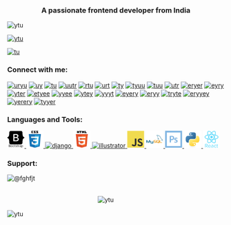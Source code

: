 <h3 align="center">A passionate frontend developer from India</h3>

<p align="left"> <img src="https://komarev.com/ghpvc/?username=ytu&label=Profile%20views&color=0e75b6&style=flat" alt="ytu" /> </p>

<p align="left"> <a href="https://github.com/ryo-ma/github-profile-trophy"><img src="https://github-profile-trophy.vercel.app/?username=ytu" alt="ytu" /></a> </p>

<p align="left"> <a href="https://twitter.com/tu" target="blank"><img src="https://img.shields.io/twitter/follow/tu?logo=twitter&style=for-the-badge" alt="tu" /></a> </p>

<h3 align="left">Connect with me:</h3>
<p align="left">
<a href="https://codepen.io/uryu" target="blank"><img align="center" src="https://raw.githubusercontent.com/rahuldkjain/github-profile-readme-generator/master/src/images/icons/Social/codepen.svg" alt="uryu" height="30" width="40" /></a>
<a href="https://dev.to/uy" target="blank"><img align="center" src="https://raw.githubusercontent.com/rahuldkjain/github-profile-readme-generator/master/src/images/icons/Social/devto.svg" alt="uy" height="30" width="40" /></a>
<a href="https://twitter.com/tu" target="blank"><img align="center" src="https://raw.githubusercontent.com/rahuldkjain/github-profile-readme-generator/master/src/images/icons/Social/twitter.svg" alt="tu" height="30" width="40" /></a>
<a href="https://linkedin.com/in/uutr" target="blank"><img align="center" src="https://raw.githubusercontent.com/rahuldkjain/github-profile-readme-generator/master/src/images/icons/Social/linked-in-alt.svg" alt="uutr" height="30" width="40" /></a>
<a href="https://stackoverflow.com/users/rtu" target="blank"><img align="center" src="https://raw.githubusercontent.com/rahuldkjain/github-profile-readme-generator/master/src/images/icons/Social/stack-overflow.svg" alt="rtu" height="30" width="40" /></a>
<a href="https://codesandbox.com/urt" target="blank"><img align="center" src="https://raw.githubusercontent.com/rahuldkjain/github-profile-readme-generator/master/src/images/icons/Social/codesandbox.svg" alt="urt" height="30" width="40" /></a>
<a href="https://kaggle.com/ty" target="blank"><img align="center" src="https://raw.githubusercontent.com/rahuldkjain/github-profile-readme-generator/master/src/images/icons/Social/kaggle.svg" alt="ty" height="30" width="40" /></a>
<a href="https://fb.com/tyuu" target="blank"><img align="center" src="https://raw.githubusercontent.com/rahuldkjain/github-profile-readme-generator/master/src/images/icons/Social/facebook.svg" alt="tyuu" height="30" width="40" /></a>
<a href="https://instagram.com/tuu" target="blank"><img align="center" src="https://raw.githubusercontent.com/rahuldkjain/github-profile-readme-generator/master/src/images/icons/Social/instagram.svg" alt="tuu" height="30" width="40" /></a>
<a href="https://dribbble.com/utr" target="blank"><img align="center" src="https://raw.githubusercontent.com/rahuldkjain/github-profile-readme-generator/master/src/images/icons/Social/dribbble.svg" alt="utr" height="30" width="40" /></a>
<a href="https://www.behance.net/eryer" target="blank"><img align="center" src="https://raw.githubusercontent.com/rahuldkjain/github-profile-readme-generator/master/src/images/icons/Social/behance.svg" alt="eryer" height="30" width="40" /></a>
<a href="https://hashnode.com/eyry" target="blank"><img align="center" src="https://raw.githubusercontent.com/rahuldkjain/github-profile-readme-generator/master/src/images/icons/Social/hashnode.svg" alt="eyry" height="30" width="40" /></a>
<a href="https://medium.com/yter" target="blank"><img align="center" src="https://raw.githubusercontent.com/rahuldkjain/github-profile-readme-generator/master/src/images/icons/Social/medium.svg" alt="yter" height="30" width="40" /></a>
<a href="https://www.youtube.com/c/etyee" target="blank"><img align="center" src="https://raw.githubusercontent.com/rahuldkjain/github-profile-readme-generator/master/src/images/icons/Social/youtube.svg" alt="etyee" height="30" width="40" /></a>
<a href="https://www.codechef.com/users/yyee" target="blank"><img align="center" src="https://cdn.jsdelivr.net/npm/simple-icons@3.1.0/icons/codechef.svg" alt="yyee" height="30" width="40" /></a>
<a href="https://www.hackerrank.com/ytey" target="blank"><img align="center" src="https://raw.githubusercontent.com/rahuldkjain/github-profile-readme-generator/master/src/images/icons/Social/hackerrank.svg" alt="ytey" height="30" width="40" /></a>
<a href="https://codeforces.com/profile/yyyt" target="blank"><img align="center" src="https://raw.githubusercontent.com/rahuldkjain/github-profile-readme-generator/master/src/images/icons/Social/codeforces.svg" alt="yyyt" height="30" width="40" /></a>
<a href="https://www.leetcode.com/eyery" target="blank"><img align="center" src="https://raw.githubusercontent.com/rahuldkjain/github-profile-readme-generator/master/src/images/icons/Social/leet-code.svg" alt="eyery" height="30" width="40" /></a>
<a href="https://www.hackerearth.com/eryy" target="blank"><img align="center" src="https://raw.githubusercontent.com/rahuldkjain/github-profile-readme-generator/master/src/images/icons/Social/hackerearth.svg" alt="eryy" height="30" width="40" /></a>
<a href="https://auth.geeksforgeeks.org/user/tryte" target="blank"><img align="center" src="https://raw.githubusercontent.com/rahuldkjain/github-profile-readme-generator/master/src/images/icons/Social/geeks-for-geeks.svg" alt="tryte" height="30" width="40" /></a>
<a href="https://www.topcoder.com/members/eryyey" target="blank"><img align="center" src="https://raw.githubusercontent.com/rahuldkjain/github-profile-readme-generator/master/src/images/icons/Social/topcoder.svg" alt="eryyey" height="30" width="40" /></a>
<a href="https://discord.gg/yerery" target="blank"><img align="center" src="https://raw.githubusercontent.com/rahuldkjain/github-profile-readme-generator/master/src/images/icons/Social/discord.svg" alt="yerery" height="30" width="40" /></a>
<a href="/tyyer" target="blank"><img align="center" src="https://raw.githubusercontent.com/rahuldkjain/github-profile-readme-generator/master/src/images/icons/Social/rss.svg" alt="tyyer" height="30" width="40" /></a>
</p>

<h3 align="left">Languages and Tools:</h3>
<p align="left"> <a href="https://getbootstrap.com" target="_blank" rel="noreferrer"> <img src="https://raw.githubusercontent.com/devicons/devicon/master/icons/bootstrap/bootstrap-plain-wordmark.svg" alt="bootstrap" width="40" height="40"/> </a> <a href="https://www.w3schools.com/css/" target="_blank" rel="noreferrer"> <img src="https://raw.githubusercontent.com/devicons/devicon/master/icons/css3/css3-original-wordmark.svg" alt="css3" width="40" height="40"/> </a> <a href="https://www.djangoproject.com/" target="_blank" rel="noreferrer"> <img src="https://cdn.worldvectorlogo.com/logos/django.svg" alt="django" width="40" height="40"/> </a> <a href="https://www.w3.org/html/" target="_blank" rel="noreferrer"> <img src="https://raw.githubusercontent.com/devicons/devicon/master/icons/html5/html5-original-wordmark.svg" alt="html5" width="40" height="40"/> </a> <a href="https://www.adobe.com/in/products/illustrator.html" target="_blank" rel="noreferrer"> <img src="https://www.vectorlogo.zone/logos/adobe_illustrator/adobe_illustrator-icon.svg" alt="illustrator" width="40" height="40"/> </a> <a href="https://developer.mozilla.org/en-US/docs/Web/JavaScript" target="_blank" rel="noreferrer"> <img src="https://raw.githubusercontent.com/devicons/devicon/master/icons/javascript/javascript-original.svg" alt="javascript" width="40" height="40"/> </a> <a href="https://www.mysql.com/" target="_blank" rel="noreferrer"> <img src="https://raw.githubusercontent.com/devicons/devicon/master/icons/mysql/mysql-original-wordmark.svg" alt="mysql" width="40" height="40"/> </a> <a href="https://www.photoshop.com/en" target="_blank" rel="noreferrer"> <img src="https://raw.githubusercontent.com/devicons/devicon/master/icons/photoshop/photoshop-line.svg" alt="photoshop" width="40" height="40"/> </a> <a href="https://www.python.org" target="_blank" rel="noreferrer"> <img src="https://raw.githubusercontent.com/devicons/devicon/master/icons/python/python-original.svg" alt="python" width="40" height="40"/> </a> <a href="https://reactjs.org/" target="_blank" rel="noreferrer"> <img src="https://raw.githubusercontent.com/devicons/devicon/master/icons/react/react-original-wordmark.svg" alt="react" width="40" height="40"/> </a> </p>

<h3 align="left">Support:</h3>
<p><a href="https://www.buymeacoffee.com/@fghfjt"> <img align="left" src="https://cdn.buymeacoffee.com/buttons/v2/default-yellow.png" height="50" width="210" alt="@fghfjt" /></a></p><br><br>

<p><img align="center" src="https://github-readme-stats.vercel.app/api/top-langs?username=ytu&show_icons=true&locale=en&layout=compact" alt="ytu" /></p>

<p><img align="center" src="https://github-readme-streak-stats.herokuapp.com/?user=ytu&" alt="ytu" /></p>
